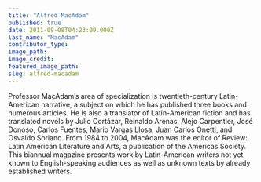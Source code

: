 ```yaml
---
title: "Alfred MacAdam"
published: true
date: 2011-09-08T04:23:09.000Z
last_name: "MacAdam"
contributor_type:
image_path:
image_credit:
featured_image_path:
slug: alfred-macadam
---
```


Professor MacAdam’s area of specialization is twentieth-century Latin-American narrative, a subject on which he has published three books and numerous articles. He is also a translator of Latin-American fiction and has translated novels by Julio Cortázar, Reinaldo Arenas, Alejo Carpentier, José Donoso, Carlos Fuentes, Mario Vargas Llosa, Juan Carlos Onetti, and Osvaldo Soriano. From 1984 to 2004, MacAdam was the editor of Review: Latin American Literature and Arts, a publication of the Americas Society. This biannual magazine presents work by Latin-American writers not yet known to English-speaking audiences as well as unknown texts by already established writers.

